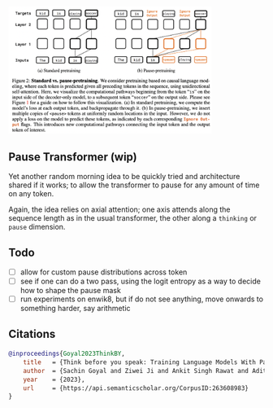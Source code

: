 <img src="./pause.png" width="400px"></img>

## Pause Transformer (wip)

Yet another random morning idea to be quickly tried and architecture shared if it works; to allow the transformer to pause for any amount of time on any token.

Again, the idea relies on axial attention; one axis attends along the sequence length as in the usual transformer, the other along a `thinking` or `pause` dimension.

## Todo

- [ ] allow for custom pause distributions across token
- [ ] see if one can do a two pass, using the logit entropy as a way to decide how to shape the pause mask
- [ ] run experiments on enwik8, but if do not see anything, move onwards to something harder, say arithmetic

## Citations

```bibtex
@inproceedings{Goyal2023ThinkBY,
    title   = {Think before you speak: Training Language Models With Pause Tokens},
    author  = {Sachin Goyal and Ziwei Ji and Ankit Singh Rawat and Aditya Krishna Menon and Sanjiv Kumar and Vaishnavh Nagarajan},
    year    = {2023},
    url     = {https://api.semanticscholar.org/CorpusID:263608983}
}
```
